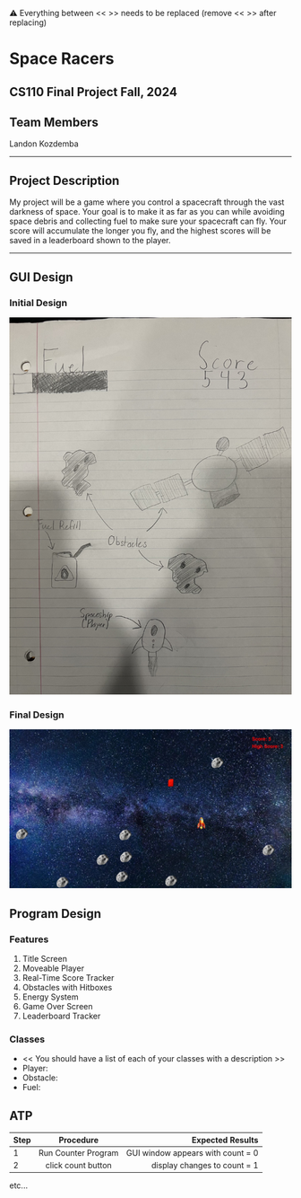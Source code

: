 
:warning: Everything between << >> needs to be replaced (remove << >> after replacing)

# Space Racers
## CS110 Final Project  Fall, 2024

## Team Members

Landon Kozdemba

***

## Project Description

My project will be a game where you control a spacecraft through the vast darkness of space.  Your goal is to make it as far as you can while avoiding space debris and collecting fuel to make sure your spacecraft can fly.  Your score will accumulate the longer you fly, and the highest scores will be saved in a leaderboard shown to the player.

***    

## GUI Design

### Initial Design

![initial gui](assets/gui.jpg)

### Final Design

![final gui](assets/finalgui.jpg)

## Program Design

### Features

1. Title Screen
2. Moveable Player
3. Real-Time Score Tracker
4. Obstacles with Hitboxes
5. Energy System
6. Game Over Screen
7. Leaderboard Tracker

### Classes

- << You should have a list of each of your classes with a description >>
- Player:
- Obstacle:
- Fuel: 

## ATP

| Step                 |Procedure             |Expected Results                   |
|----------------------|:--------------------:|----------------------------------:|
|  1                   | Run Counter Program  |GUI window appears with count = 0  |
|  2                   | click count button   | display changes to count = 1      |
etc...
